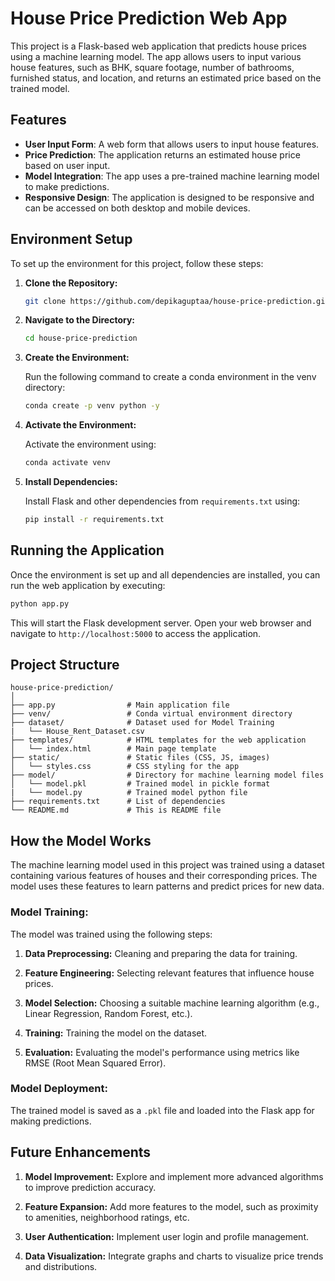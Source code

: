 # House Price Prediction Web App

This project is a Flask-based web application that predicts house prices using a machine learning model. The app allows users to input various house features, such as BHK, square footage, number of bathrooms, furnished status, and location, and returns an estimated price based on the trained model.

## Features

- **User Input Form**: A web form that allows users to input house features.
- **Price Prediction**: The application returns an estimated house price based on user input.
- **Model Integration**: The app uses a pre-trained machine learning model to make predictions.
- **Responsive Design**: The application is designed to be responsive and can be accessed on both desktop and mobile devices.

## Environment Setup

To set up the environment for this project, follow these steps:

1. **Clone the Repository:**

   ```bash
   git clone https://github.com/depikaguptaa/house-price-prediction.git
2. **Navigate to the Directory:**

    ```bash 
   cd house-price-prediction
3. **Create the Environment:**
    
    Run the following command to create a conda environment in the venv directory:

    ```bash
    conda create -p venv python -y
4. **Activate the Environment:**

    Activate the environment using:
    ```bash
    conda activate venv
5. **Install Dependencies:**

    Install Flask and other dependencies from ```requirements.txt``` using:
    ```bash
    pip install -r requirements.txt
## Running the Application

Once the environment is set up and all dependencies are installed, you can run the web application by executing:
```bash 
python app.py
```   
This will start the Flask development server. Open your web browser and navigate to ```http://localhost:5000``` to access the application.

## Project Structure

    house-price-prediction/
    │
    ├── app.py                # Main application file
    ├── venv/                 # Conda virtual environment directory
    ├── dataset/              # Dataset used for Model Training
    |   └── House_Rent_Dataset.csv
    ├── templates/            # HTML templates for the web application
    │   └── index.html        # Main page template
    ├── static/               # Static files (CSS, JS, images)
    │   └── styles.css        # CSS styling for the app
    ├── model/                # Directory for machine learning model files
    │   └── model.pkl         # Trained model in pickle format
    |   └── model.py          # Trained model python file
    ├── requirements.txt      # List of dependencies
    └── README.md             # This is README file

## How the Model Works

The machine learning model used in this project was trained using a dataset containing various features of houses and their corresponding prices. The model uses these features to learn patterns and predict prices for new data.

### Model Training:

The model was trained using the following steps:

1. **Data Preprocessing:** Cleaning and preparing the data for training.

2. **Feature Engineering:** Selecting relevant features that influence house prices.

3. **Model Selection:** Choosing a suitable machine learning algorithm (e.g., Linear Regression, Random Forest, etc.).

4. **Training:** Training the model on the dataset.

5. **Evaluation:** Evaluating the model's performance using metrics like RMSE (Root Mean Squared Error).

### Model Deployment:

The trained model is saved as a ```.pkl``` file and loaded into the Flask app for making predictions.


## Future Enhancements

1. **Model Improvement:** Explore and implement more advanced algorithms to improve prediction accuracy.

2. **Feature Expansion:** Add more features to the model, such as proximity to amenities, neighborhood ratings, etc.

3. **User Authentication:** Implement user login and profile management.

4. **Data Visualization:** Integrate graphs and charts to visualize price trends and distributions.
